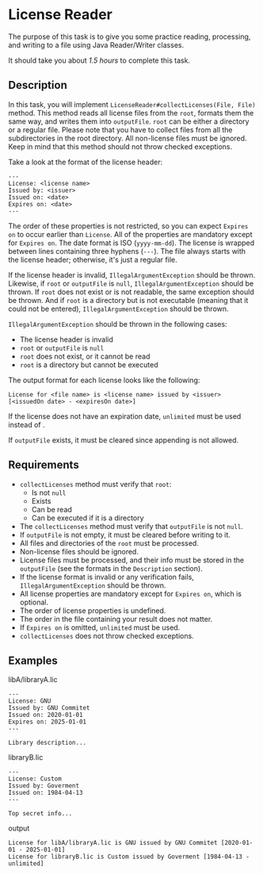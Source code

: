 # License Reader

The purpose of this task is to give you some practice reading, processing, and writing to a file using Java Reader/Writer classes.

It should take you about _1.5 hours_ to complete this task. 

## Description

In this task, you will implement `LicenseReader#collectLicenses(File, File)` method. This method reads all license files from the `root`, formats them the same way, and writes them into `outputFile`. `root` can be either a directory or a regular file. Please note that you have to collect files from all the subdirectories in the root directory. All non-license files must be ignored. Keep in mind that this method should not throw checked exceptions.

Take a look at the format of the license header:
```
---
License: <license name>
Issued by: <issuer>
Issued on: <date>
Expires on: <date>
---
```

The order of these properties is not restricted, so you can expect `Expires on` to occur earlier than `License`. All of the properties are mandatory except for `Expires on`. The date format is ISO (`yyyy-mm-dd`). The license is wrapped between lines containing three hyphens (`---`). The file always starts with the license header; otherwise, it's just a regular file.

If the license header is invalid, `IllegalArgumentException` should be thrown. Likewise, if `root` or `outputFile` is `null`, `IllegalArgumentException` should be thrown. If `root` does not exist or is not readable, the same exception should be thrown. And if `root` is a directory but is not executable (meaning that it could not be entered), `IllegalArgumentException` should be thrown.

`IllegalArgumentException` should be thrown in the following cases:
* The license header is invalid
* `root` or `outputFile` is `null`
* `root` does not exist, or it cannot be read
* `root` is a directory but cannot be executed

The output format for each license looks like the following:
```
License for <file name> is <license name> issued by <issuer> [<issuedOn date> - <expiresOn date>]
```

If the license does not have an expiration date, `unlimited` must be used instead of <expiresOn date>.

If `outputFile` exists, it must be cleared since appending is not allowed.


## Requirements

* `collectLicenses` method must verify that `root`:
    * Is not `null`
    * Exists
    * Can be read
    * Can be executed if it is a directory
* The `collectLicenses` method must verify that `outputFile` is not `null`.
* If `outputFile` is not empty, it must be cleared before writing to it.
* All files and directories of the `root` must be processed.
* Non-license files should be ignored.
* License files must be processed, and their info must be stored in the `outputFile` (see the formats in the `Description` section).
* If the license format is invalid or any verification fails, `IllegalArgumentException` should be thrown.
* All license properties are mandatory except for `Expires on`, which is optional.
* The order of license properties is undefined.
* The order in the file containing your result does not matter.
* If `Expires on` is omitted, `unlimited` must be used.
* `collectLicenses` does not throw checked exceptions.

## Examples

libA/libraryA.lic
```
---
License: GNU
Issued by: GNU Commitet
Issued on: 2020-01-01
Expires on: 2025-01-01
---

Library description...
```

libraryB.lic
```
---
License: Custom
Issued by: Goverment
Issued on: 1984-04-13
---

Top secret info...
```

output
```
License for libA/libraryA.lic is GNU issued by GNU Commitet [2020-01-01 - 2025-01-01]
License for libraryB.lic is Custom issued by Goverment [1984-04-13 - unlimited]
```
